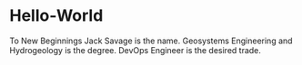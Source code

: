 # Hello-World
To New Beginnings
Jack Savage is the name. Geosystems Engineering and Hydrogeology is the degree. DevOps Engineer is the desired trade.
